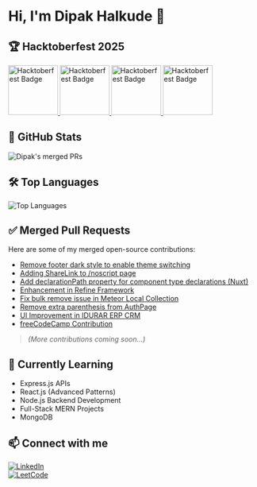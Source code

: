 # Hi, I'm Dipak Halkude 👋

## 🏆 Hacktoberfest 2025

<a href="https://www.holopin.io/userbadge/cmggbeu5i008il404jtz2jq0f">
  <img src="https://assets.holopin.io/eyJidWNrZXQiOiJob2xvcGluLWFzc2V0cyIsImtleSI6ImFzc2V0cy9jbDd0ZDhncDUwMTMyMDlrMHd1OHFlNHg5IiwiZWRpdHMiOnsicm90YXRlIjpudWxsfX0=" 
       alt="Hacktoberfest Badge" height="100"/>
</a>
<a href="https://www.holopin.io/userbadge/cmgqegges0004l804l8x6m49s">
  <img src="https://assets.holopin.io/hf2025levels/lvl0-human.webp"
       alt="Hacktoberfest Badge" height="100"/>
</a>
<a href="https://www.holopin.io/userbadge/cmgqeggc10003l804k826aw9j">
  <img src="https://assets.holopin.io/hf2025levels/lvl1-human.webp"
       alt="Hacktoberfest Badge" height="100"/>
</a>
<a href="https://www.holopin.io/userbadge/cmgrqwxjv001bl604grglo32v">
  <img src="https://assets.holopin.io/hf2025levels/lvl2-human.webp"
       alt="Hacktoberfest Badge" height="100"/>
</a>

## 📝 GitHub Stats
![Dipak's merged PRs](https://github-readme-stats.vercel.app/api?username=DipakHalkude&count_private=true&show_icons=true&theme=radical&include_all_commits=true)

## 🛠️ Top Languages
![Top Languages](https://github-readme-stats.vercel.app/api/top-langs/?username=DipakHalkude&layout=compact&theme=radical)


## ✅ Merged Pull Requests
Here are some of my merged open-source contributions:

- [Remove footer dark style to enable theme switching](https://github.com/badges/shields/pull/11431)
- [Adding ShareLink to /noscript page](https://github.com/compiler-explorer/compiler-explorer/pull/8193)
- [Add declarationPath property for component type declarations (Nuxt)](https://github.com/nuxt/nuxt/pull/33419)
- [Enhancement in Refine Framework](https://github.com/refinedev/refine/pull/7031)
- [Fix bulk remove issue in Meteor Local Collection](https://github.com/meteor/meteor/pull/13965)
- [Remove extra parenthesis from AuthPage](https://github.com/refinedev/refine/pull/7074#event-20239622572)
- [UI Improvement in IDURAR ERP CRM](https://github.com/idurar/idurar-erp-crm/pull/1290)
- [freeCodeCamp Contribution](https://github.com/freeCodeCamp/freeCodeCamp/pull/62524)

> *(More contributions coming soon...)*  

## 🌱 Currently Learning
- Express.js APIs
- React.js (Advanced Patterns)
- Node.js Backend Development
- Full-Stack MERN Projects
- MongoDB

## 📫 Connect with me
[![LinkedIn](https://img.shields.io/badge/-LinkedIn-blue?style=flat&logo=linkedin&logoColor=white)](https://www.linkedin.com/in/dipakhalkude/)  
[![LeetCode](https://img.shields.io/badge/-LeetCode-FFA116?style=flat&logo=leetcode&logoColor=white)](https://leetcode.com/u/Dipak_164399/)

